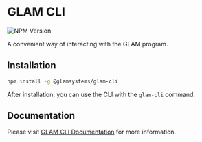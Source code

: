 # GLAM CLI

![NPM Version](https://img.shields.io/npm/v/%40glamsystems%2Fglam-cli)

A convenient way of interacting with the GLAM program.

## Installation

```bash
npm install -g @glamsystems/glam-cli
```

After installation, you can use the CLI with the `glam-cli` command.

## Documentation

Please visit [GLAM CLI Documentation](https://docs.glam.systems/cli/) for more information.

